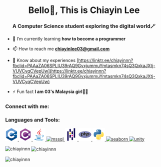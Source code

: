 <h1 align="center">Bello👋, This is Chiayin Lee</h1>
<h3 align="center">A Computer Science student exploring the digital world🪄</h3>

- 🌱 I’m currently learning **how to become a programmer**

- 📫 How to reach me **chiayinlee03@gmail.com**

- 📄 Know about my experiences [https://linktr.ee/chiayinnn?fbclid=PAAaZA06SPLIU39rAQ9GvxjummuYmtasmkn74sQ3QxkaJXtj-VUVCyqCVepUw](https://linktr.ee/chiayinnn?fbclid=PAAaZA06SPLIU39rAQ9GvxjummuYmtasmkn74sQ3QxkaJXtj-VUVCyqCVepUw)

- ⚡ Fun fact **I am 03's Malaysia girl👧🏻**

<h3 align="left">Connect with me:</h3>
<p align="left">
</p>

<h3 align="left">Languages and Tools:</h3>
<p align="left"> <a href="https://www.w3schools.com/cpp/" target="_blank" rel="noreferrer"> <img src="https://raw.githubusercontent.com/devicons/devicon/master/icons/cplusplus/cplusplus-original.svg" alt="cplusplus" width="40" height="40"/> </a> <a href="https://www.w3schools.com/cs/" target="_blank" rel="noreferrer"> <img src="https://raw.githubusercontent.com/devicons/devicon/master/icons/csharp/csharp-original.svg" alt="csharp" width="40" height="40"/> </a> <a href="https://www.java.com" target="_blank" rel="noreferrer"> <img src="https://raw.githubusercontent.com/devicons/devicon/master/icons/java/java-original.svg" alt="java" width="40" height="40"/> </a> <a href="https://www.microsoft.com/en-us/sql-server" target="_blank" rel="noreferrer"> <img src="https://www.svgrepo.com/show/303229/microsoft-sql-server-logo.svg" alt="mssql" width="40" height="40"/> </a> <a href="https://pandas.pydata.org/" target="_blank" rel="noreferrer"> <img src="https://raw.githubusercontent.com/devicons/devicon/2ae2a900d2f041da66e950e4d48052658d850630/icons/pandas/pandas-original.svg" alt="pandas" width="40" height="40"/> </a> <a href="https://www.php.net" target="_blank" rel="noreferrer"> <img src="https://raw.githubusercontent.com/devicons/devicon/master/icons/php/php-original.svg" alt="php" width="40" height="40"/> </a> <a href="https://www.python.org" target="_blank" rel="noreferrer"> <img src="https://raw.githubusercontent.com/devicons/devicon/master/icons/python/python-original.svg" alt="python" width="40" height="40"/> </a> <a href="https://seaborn.pydata.org/" target="_blank" rel="noreferrer"> <img src="https://seaborn.pydata.org/_images/logo-mark-lightbg.svg" alt="seaborn" width="40" height="40"/> </a> <a href="https://unity.com/" target="_blank" rel="noreferrer"> <img src="https://www.vectorlogo.zone/logos/unity3d/unity3d-icon.svg" alt="unity" width="40" height="40"/> </a> </p>

<p><img align="left" src="https://github-readme-stats.vercel.app/api/top-langs?username=chiayinnn&show_icons=true&locale=en&layout=compact" alt="chiayinnn" /></p>

<p>&nbsp;<img align="center" src="https://github-readme-stats.vercel.app/api?username=chiayinnn&show_icons=true&locale=en" alt="chiayinnn" /></p>

<p><img align="center" src="https://github-readme-streak-stats.herokuapp.com/?user=chiayinnn&" alt="chiayinnn" /></p>
